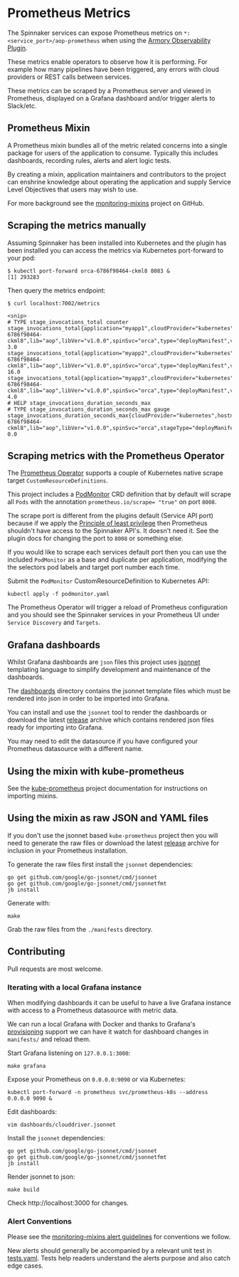 # Prometheus Metrics

The Spinnaker services can expose Prometheus metrics on
`*:<service_port>/aop-prometheus` when using the [Armory Observability
Plugin](https://github.com/armory-plugins/armory-observability-plugin).

These metrics enable operators to observe how it is performing. For example
how many pipelines have been triggered, any errors with cloud providers or REST
calls between services.

These metrics can be scraped by a Prometheus server and viewed in Prometheus,
displayed on a Grafana dashboard and/or trigger alerts to Slack/etc.

## Prometheus Mixin

A Prometheus mixin bundles all of the metric related concerns into a single
package for users of the application to consume.
Typically this includes dashboards, recording rules, alerts and alert logic
tests.

By creating a mixin, application maintainers and contributors to the project
can enshrine knowledge about operating the application and supply Service
Level Objectives that users may wish to use.

For more background see the [monitoring-mixins](https://github.com/monitoring-mixins/docs)
project on GitHub.

## Scraping the metrics manually

Assuming Spinnaker has been installed into Kubernetes and the plugin has been
installed you can access the metrics via Kubernetes port-forward to your pod:

```
$ kubectl port-forward orca-6786f98464-ckml8 8083 &
[1] 293283
```

Then query the metrics endpoint:
```
$ curl localhost:7002/metrics

<snip>
# TYPE stage_invocations_total counter
stage_invocations_total{application="myapp1",cloudProvider="kubernetes",hostname="orca-6786f98464-ckml8",lib="aop",libVer="v1.0.0",spinSvc="orca",type="deployManifest",version="1.0.0",} 3.0
stage_invocations_total{application="myapp2",cloudProvider="kubernetes",hostname="orca-6786f98464-ckml8",lib="aop",libVer="v1.0.0",spinSvc="orca",type="deployManifest",version="1.0.0",} 16.0
stage_invocations_total{application="myapp3",cloudProvider="kubernetes",hostname="orca-6786f98464-ckml8",lib="aop",libVer="v1.0.0",spinSvc="orca",type="deployManifest",version="1.0.0",} 4.0
# HELP stage_invocations_duration_seconds_max
# TYPE stage_invocations_duration_seconds_max gauge
stage_invocations_duration_seconds_max{cloudProvider="kubernetes",hostname="orca-6786f98464-ckml8",lib="aop",libVer="v1.0.0",spinSvc="orca",stageType="deployManifest",status="SUCCEEDED",version="1.0.0",} 0.0
```

## Scraping metrics with the Prometheus Operator

The [Prometheus Operator](https://github.com/coreos/prometheus-operator)
supports a couple of Kubernetes native scrape target `CustomResourceDefinitions`.

This project includes a [PodMonitor](podmonitor.yaml) CRD definition that by
default will scrape all `Pods` with the annotation `prometheus.io/scrape= "true"` on
port `8008`.

The scrape port is different from the plugins default (Service API port)
because if we apply the [Principle of least privilege](https://en.wikipedia.org/wiki/Principle_of_least_privilege)
then Prometheus shouldn't have access to the Spinnaker API's. It doesn't need
it. See the plugin docs for changing the port to `8008` or something else.

If you would like to scrape each services default port then you can use the
included `PodMonitor` as a base and duplicate per application, modifying the
the selectors pod labels and target port number each time.

Submit the `PodMonitor` CustomResourceDefinition to Kubernetes API:
```
kubectl apply -f podmonitor.yaml
```

The Prometheus Operator will trigger a reload of Prometheus configuration and
you should see the Spinnaker services in your Prometheus UI under
`Service Discovery` and `Targets`.

## Grafana dashboards

Whilst Grafana dashboards are `json` files this project uses
[jsonnet](https://jsonnet.org/) templating language to simplify development and
maintenance of the dashboards.

The [dashboards](./dashboards/) directory contains the jsonnet template files
which must be rendered into json in order to be imported into Grafana.

You can install and use the `jsonnet` tool to render the dashboards or download
the latest [release](https://gitlab.com/uneeq-oss/spinnaker-mixin/-/releases)
archive which contains rendered json files ready for importing into Grafana.

You may need to edit the datasource if you have configured your Prometheus
datasource with a different name.

## Using the mixin with kube-prometheus

See the [kube-prometheus](https://github.com/coreos/kube-prometheus#kube-prometheus)
project documentation for instructions on importing mixins.

## Using the mixin as raw JSON and YAML files

If you don't use the jsonnet based `kube-prometheus` project then you will need to
generate the raw files or download the latest [release](https://gitlab.com/uneeq-oss/spinnaker-mixin/-/releases)
archive for inclusion in your Prometheus installation.

To generate the raw files first install the `jsonnet` dependencies:
```
go get github.com/google/go-jsonnet/cmd/jsonnet
go get github.com/google/go-jsonnet/cmd/jsonnetfmt
jb install
```

Generate with:
```
make
```

Grab the raw files from the `./manifests` directory.

## Contributing

Pull requests are most welcome.

### Iterating with a local Grafana instance

When modifying dashboards it can be useful to have a live Grafana
instance with access to a Prometheus datasource with metric data.

We can run a local Grafana with Docker and thanks to Grafana's
[provisioning](https://grafana.com/docs/grafana/latest/administration/provisioning/#datasources?utm_source=grafana_ds_list)
support we can have it watch for dashboard changes in
`manifests/` and reload them.

Start Grafana listening on `127.0.0.1:3000`:
```
make grafana
```

Expose your Prometheus on `0.0.0.0:9090` or via Kubernetes:
```
kubectl port-forward -n prometheus svc/prometheus-k8s --address 0.0.0.0 9090 &
```

Edit dashboards:
```
vim dashboards/clouddriver.jsonnet
```

Install the `jsonnet` dependencies:
```
go get github.com/google/go-jsonnet/cmd/jsonnet
go get github.com/google/go-jsonnet/cmd/jsonnetfmt
jb install
```

Render jsonnet to json:
```
make build
```

Check http://localhost:3000 for changes.

### Alert Conventions

Please see the
[monitoring-mixins alert guidelines](https://github.com/monitoring-mixins/docs#guidelines-for-alert-names-labels-and-annotations)
for conventions we follow.

New alerts should generally be accompanied by a relevant unit test in
[tests.yaml](./tests.yaml). Tests help readers understand the alerts purpose and
also catch edge cases.
